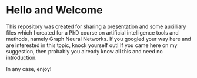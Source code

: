 # Hello and Welcome

This repository was created for sharing a presentation and some
auxilliary files which I created for a PhD course on artificial
intelligence tools and methods, namely Graph Neural Networks. If you
googled your way here and are interested in this topic, knock yourself
out! If you came here on my suggestion, then probably you already know
all this and need no introduction. 


In any case, enjoy!


